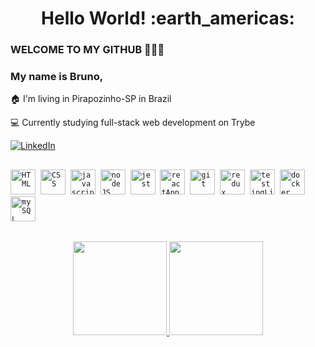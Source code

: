 <h1 align= "center"><b>Hello World! :earth_americas:</b></h1>

### WELCOME TO MY GITHUB 👋👋👋

<h3>My name is Bruno,</h3>

:house: I'm living in Pirapozinho-SP in Brazil

:computer: Currently studying full-stack web development on Trybe

<a href="https://www.linkedin.com/in/brunokian/"><img alt="LinkedIn" src="https://img.shields.io/badge/LinkedIn-0077B5?style=for-the-badge&logo=linkedin&logoColor=white" /></a>

##

<p align="left">
  <code><img src="https://cdn.svgporn.com/logos/html-5.svg" alt="HTML" width="40" height="40" /></code>&nbsp;
  <code><img src="https://cdn.svgporn.com/logos/css-3.svg" alt="CSS" width="40" height="40" /></code>&nbsp;
  <code><img src="https://cdn.svgporn.com/logos/javascript.svg" alt="javascript" width="40" height="40"/></code>&nbsp;
  <code><img src="https://cdn.svgporn.com/logos/nodejs-icon.svg" alt="nodeJS" width="40" height="40"/></code>&nbsp;
  <code><img src="https://cdn.svgporn.com/logos/jest.svg" alt="jest" width="40" height="40"/></code>&nbsp;
  <code><img src="https://cdn.svgporn.com/logos/react.svg" alt="reactApp" width="40" height="40"/></code>&nbsp;
  <code><img src="https://cdn.svgporn.com/logos/git-icon.svg" alt="git" width="40" height="40"/></code>&nbsp;
  <code><img src="https://cdn.svgporn.com/logos/redux.svg" alt="redux" width="40" height="40"/></code>&nbsp;
  <code><img src="https://cdn.svgporn.com/logos/testing-library.svg" alt="testingLibrary" width="40" height="40"/></code>&nbsp;
  <code><img src="https://cdn.svgporn.com/logos/docker-icon.svg" alt="docker" width="40" height="40"/></code>&nbsp;
  <code><img src="https://cdn.svgporn.com/logos/mysql-icon.svg" alt="mySQL" width="40" height="40"/></code>&nbsp;
</p>

##

<div align="center">
  <a href="https://github.com/brunokian">
  <img height="150em" src="https://github-readme-stats.vercel.app/api?username=brunokian&show_icons=true&theme=codeSTACKr&include_all_commits=true&count_private=true"/>
  <img height="150em" src="https://github-readme-stats.vercel.app/api/top-langs/?username=brunokian&layout=compact&langs_count=7&theme=codeSTACKr"/>
</div>


  
<!--
**brunokian/brunokian** is a ✨ _special_ ✨ repository because its `README.md` (this file) appears on your GitHub profile.

Here are some ideas to get you started:

- 🔭 I’m currently working on ...
- 🌱 I’m currently learning ...
- 👯 I’m looking to collaborate on ...
- 🤔 I’m looking for help with ...
- 💬 Ask me about ...
- 📫 How to reach me: ...
- 😄 Pronouns: ...
- ⚡ Fun fact: ...
-->
